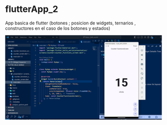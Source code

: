 # flutterApp_2

App basica de flutter (botones ; posicion de widgets, ternarios , constructores en el caso de los botones y estados)

![Previsualizacion](./image.png)
